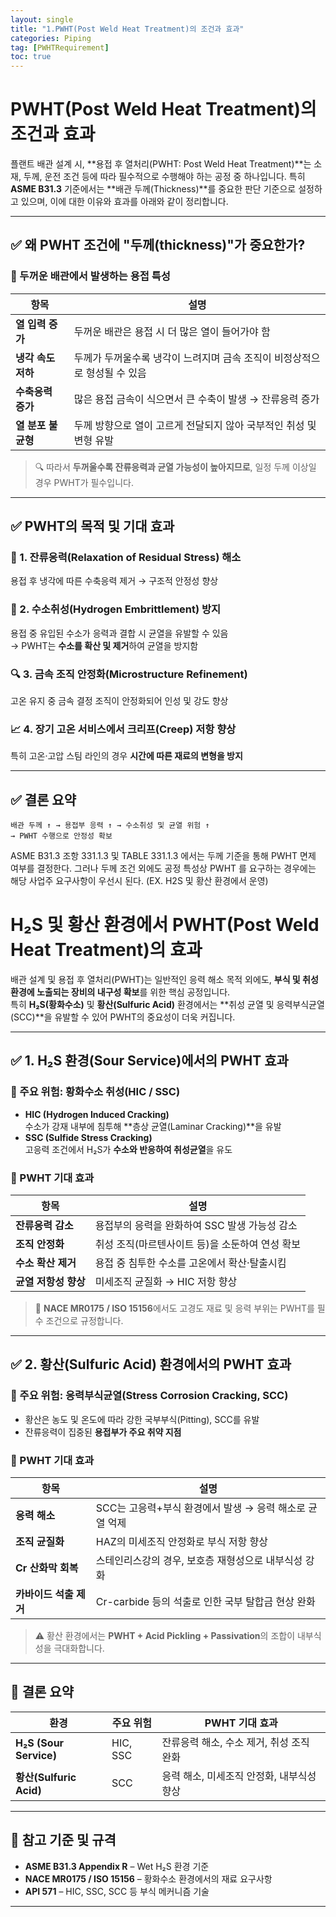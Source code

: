 ```yaml
---
layout: single
title: "1.PWHT(Post Weld Heat Treatment)의 조건과 효과"
categories: Piping
tag: [PWHTRequirement]
toc: true
---
```


# PWHT(Post Weld Heat Treatment)의 조건과 효과

플랜트 배관 설계 시, **용접 후 열처리(PWHT: Post Weld Heat Treatment)**는 소재, 두께, 운전 조건 등에 따라 필수적으로 수행해야 하는 공정 중 하나입니다. 특히 **ASME B31.3** 기준에서는 **배관 두께(Thickness)**를 중요한 판단 기준으로 설정하고 있으며, 이에 대한 이유와 효과를 아래와 같이 정리합니다.

---

## ✅ 왜 PWHT 조건에 "두께(thickness)"가 중요한가?

### 🔸 두꺼운 배관에서 발생하는 용접 특성

| 항목               | 설명                                                         |
| ------------------ | ------------------------------------------------------------ |
| **열 입력 증가**   | 두꺼운 배관은 용접 시 더 많은 열이 들어가야 함               |
| **냉각 속도 저하** | 두께가 두꺼울수록 냉각이 느려지며 금속 조직이 비정상적으로 형성될 수 있음 |
| **수축응력 증가**  | 많은 용접 금속이 식으면서 큰 수축이 발생 → 잔류응력 증가     |
| **열 분포 불균형** | 두께 방향으로 열이 고르게 전달되지 않아 국부적인 취성 및 변형 유발 |

> 🔍 따라서 **두꺼울수록 잔류응력과 균열 가능성이 높아지므로**, 일정 두께 이상일 경우 PWHT가 필수입니다.

---

## ✅ PWHT의 목적 및 기대 효과

### 🔧 1. 잔류응력(Relaxation of Residual Stress) 해소
용접 후 냉각에 따른 수축응력 제거 → 구조적 안정성 향상

### 🧪 2. 수소취성(Hydrogen Embrittlement) 방지
용접 중 유입된 수소가 응력과 결합 시 균열을 유발할 수 있음  
→ PWHT는 **수소를 확산 및 제거**하여 균열을 방지함

### 🔍 3. 금속 조직 안정화(Microstructure Refinement)
고온 유지 중 금속 결정 조직이 안정화되어 인성 및 강도 향상

### 📈 4. 장기 고온 서비스에서 크리프(Creep) 저항 향상
특히 고온·고압 스팀 라인의 경우 **시간에 따른 재료의 변형을 방지**

---

## ✅ 결론 요약

```text
배관 두께 ↑ → 용접부 응력 ↑ → 수소취성 및 균열 위험 ↑
→ PWHT 수행으로 안정성 확보
```

ASME B31.3  조항 331.1.3 및 TABLE 331.1.3 에서는 두께 기준을 통해 PWHT 면제 여부를 결정한다. 그러나 두께 조건 외에도 공정 특성상 PWHT 를 요구하는 경우에는 해당 사업주 요구사항이 우선시 된다. (EX. H2S 및 황산 환경에서 운영)



# H₂S 및 황산 환경에서 PWHT(Post Weld Heat Treatment)의 효과

배관 설계 및 용접 후 열처리(PWHT)는 일반적인 응력 해소 목적 외에도, **부식 및 취성 환경에 노출되는 장비의 내구성 확보**를 위한 핵심 공정입니다.  
특히 **H₂S(황화수소)** 및 **황산(Sulfuric Acid)** 환경에서는 **취성 균열 및 응력부식균열(SCC)**을 유발할 수 있어 PWHT의 중요성이 더욱 커집니다.

---

## ✅ 1. H₂S 환경(Sour Service)에서의 PWHT 효과

### 🔎 주요 위험: 황화수소 취성(HIC / SSC)

- **HIC (Hydrogen Induced Cracking)**  
  수소가 강재 내부에 침투해 **층상 균열(Laminar Cracking)**을 유발
- **SSC (Sulfide Stress Cracking)**  
  고응력 조건에서 H₂S가 **수소와 반응하여 취성균열**을 유도

### 🔧 PWHT 기대 효과

| 항목                 | 설명                                            |
| -------------------- | ----------------------------------------------- |
| **잔류응력 감소**    | 용접부의 응력을 완화하여 SSC 발생 가능성 감소   |
| **조직 안정화**      | 취성 조직(마르텐사이트 등)을 소둔하여 연성 확보 |
| **수소 확산 제거**   | 용접 중 침투한 수소를 고온에서 확산·탈출시킴    |
| **균열 저항성 향상** | 미세조직 균질화 → HIC 저항 향상                 |

> 📌 **NACE MR0175 / ISO 15156**에서도 고경도 재료 및 응력 부위는 PWHT를 필수 조건으로 규정합니다.

---



## ✅ 2. 황산(Sulfuric Acid) 환경에서의 PWHT 효과

### 🔎 주요 위험: 응력부식균열(Stress Corrosion Cracking, SCC)

- 황산은 농도 및 온도에 따라 강한 국부부식(Pitting), SCC를 유발
- 잔류응력이 집중된 **용접부가 주요 취약 지점**

### 🔧 PWHT 기대 효과

| 항목                   | 설명                                                    |
| ---------------------- | ------------------------------------------------------- |
| **응력 해소**          | SCC는 고응력+부식 환경에서 발생 → 응력 해소로 균열 억제 |
| **조직 균질화**        | HAZ의 미세조직 안정화로 부식 저항 향상                  |
| **Cr 산화막 회복**     | 스테인리스강의 경우, 보호층 재형성으로 내부식성 강화    |
| **카바이드 석출 제거** | Cr-carbide 등의 석출로 인한 국부 탈합금 현상 완화       |

> ⚠ 황산 환경에서는 **PWHT + Acid Pickling + Passivation**의 조합이 내부식성을 극대화합니다.

---

## 🧠 결론 요약

| 환경                    | 주요 위험 | PWHT 기대 효과                            |
| ----------------------- | --------- | ----------------------------------------- |
| **H₂S (Sour Service)**  | HIC, SSC  | 잔류응력 해소, 수소 제거, 취성 조직 완화  |
| **황산(Sulfuric Acid)** | SCC       | 응력 해소, 미세조직 안정화, 내부식성 향상 |

---

## 📘 참고 기준 및 규격

- **ASME B31.3 Appendix R** – Wet H₂S 환경 기준
- **NACE MR0175 / ISO 15156** – 황화수소 환경에서의 재료 요구사항
- **API 571** – HIC, SSC, SCC 등 부식 메커니즘 기술

---